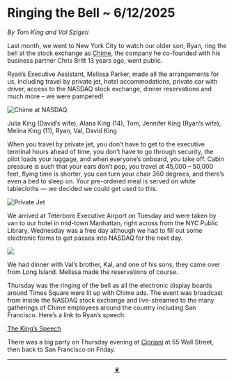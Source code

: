 # Ringing the Bell ~ 6/12/2025

_By Tom King and Val Szigeti_

Last month, we went to New York City to watch our older son, Ryan, ring the bell at the stock exchange as [Chime]( https://www.chime.com/), the company he co-founded with his business partner Chris Britt 13 years ago, went public.

Ryan’s Executive Assistant, Melissa Parker, made all the arrangements for us, including travel by private jet, hotel accommodations, private car with driver, access to the NASDAQ stock exchange, dinner reservations and much more – we were pampered!

![Chime at NASDAQ](https://heritage-happenings.github.io/Blog/2025/07/19/ChimeAtNASDAQ.JPG)

Julia King (David’s wife), Alana King (14), Tom, Jennifer King (Ryan’s wife), Melina King (11), Ryan, Val, David King

When you travel by private jet, you don’t have to get to the executive terminal hours ahead of time, you don’t have to go through security, the pilot loads your luggage, and when everyone’s onboard, you take off. Cabin pressure is such that your ears don’t pop, you travel at 45,000 – 50,000 feet, flying time is shorter, you can turn your chair 360 degrees, and there’s even a bed to sleep on. Your pre-ordered meal is served on white tablecloths — we decided we could get used to this.

![Private Jet](https://heritage-happenings.github.io/Blog/2025/07/19/PrivateJet.png)

We arrived at Teterboro Executive Airport on Tuesday and were taken by van to our hotel in mid-town Manhattan, right across from the NYC Public Library. Wednesday was a free day although we had to fill out some electronic forms to get passes into NASDAQ for the next day.

<div style="width: 200px;">
<img src="https://heritage-happenings.github.io/Blog/2025/07/19/NASDAQ_Pass.jpg">
</div>

We had dinner with Val’s brother, Kal, and one of his sons; they came over from Long Island. Melissa made the reservations of course.

Thursday was the ringing of the bell as all the electronic display boards around Times Square were lit up with Chime ads. The event was broadcast from inside the NASDAQ stock exchange and live-streamed to the many gatherings of Chime employees around the country including San Francisco. Here’s a link to Ryan’s speech:

[The King’s Speech]( https://www.dropbox.com/scl/fi/fkbtvetxphdxwo3tzat9r/RyanAtNASDAQ250612.MOV?rlkey=vn6k5mbm2rzcis4anxa7t8cem&e=1&st=itsnd5t3&dl=0 )

There was a big party on Thursday evening at [Cipriani]( https://ciprianievents.com/venue/new-york-cipriani-wall-street/ ) at 55 Wall Street, then back to San Francisco on Friday.

***

<center title="Hello! Click me to go up to the top"><a class="aDingbat" href="javascript:window.scrollTo(0,0);"> ❦ </a></center>
